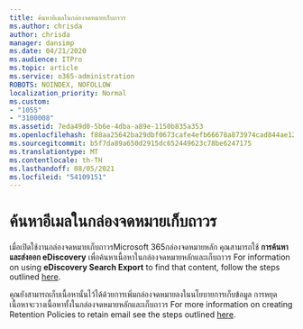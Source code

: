```yaml
---
title: ค้นหาอีเมลในกล่องจดหมายเก็บถาวร
ms.author: chrisda
author: chrisda
manager: dansimp
ms.date: 04/21/2020
ms.audience: ITPro
ms.topic: article
ms.service: o365-administration
ROBOTS: NOINDEX, NOFOLLOW
localization_priority: Normal
ms.custom:
- "1055"
- "3100008"
ms.assetid: 7eda49d0-5b6e-4dba-a89e-1150b835a353
ms.openlocfilehash: f88aa25642ba29dbf0673cafe4efb66678a873974cad844ae12fc35287915f33
ms.sourcegitcommit: b5f7da89a650d2915dc652449623c78be6247175
ms.translationtype: MT
ms.contentlocale: th-TH
ms.lasthandoff: 08/05/2021
ms.locfileid: "54109151"
---
```

# <a name="search-for-email-in-the-archive-mailbox"></a>ค้นหาอีเมลในกล่องจดหมายเก็บถาวร

เมื่อเปิดใช้งานกล่องจดหมายเก็บถาวรMicrosoft 365กล่องจดหมายหลัก คุณสามารถใช้ **การค้นหาและส่งออก eDiscovery** เพื่อค้นหาเนื้อหาในกล่องจดหมายหลักและเก็บถาวร For information on using **eDiscovery Search Export** to find that content, follow the steps outlined [here](https://docs.microsoft.com/microsoft-365/compliance/export-search-results).
  
คุณยังสามารถเก็บเนื้อหานั้นไว้ได้ด้วยการเพิ่มกล่องจดหมายลงในนโยบายการเก็บข้อมูล การหยุดเนื้อหาจะวางเนื้อหาทั้งในกล่องจดหมายหลักและเก็บถาวร For more information on creating Retention Policies to retain email see the steps outlined [here](https://docs.microsoft.com/microsoft-365/compliance/retention-policies).
  